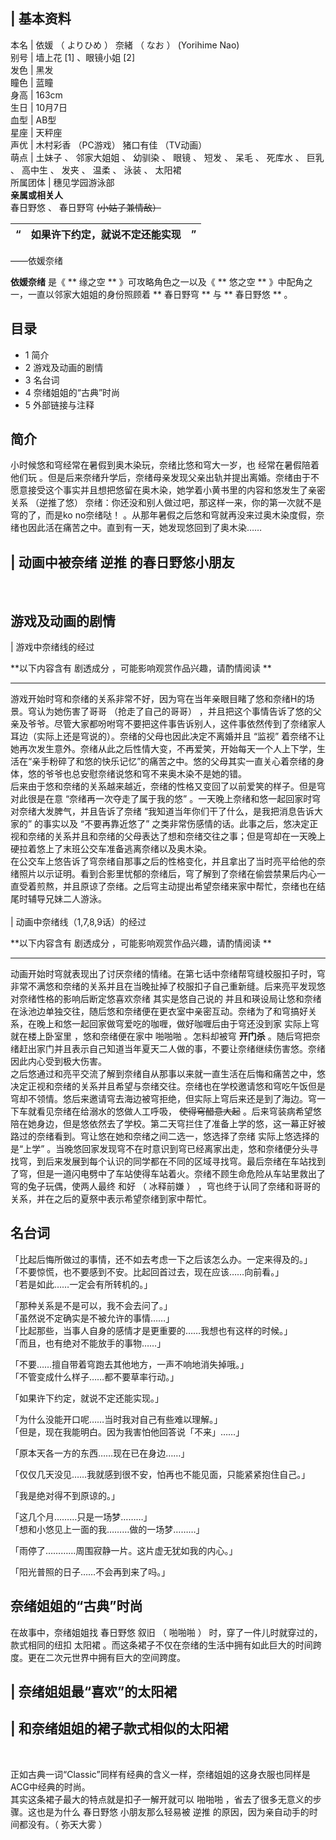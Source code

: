 |  **基本资料**  
---  
本名  |  依媛  （  よりひめ  ）  奈緒  （  なお  ）  (Yorihime Nao)   
别号  |  墙上花  [1]  、眼镜小姐  [2]   
发色  |  黑发   
瞳色  |  蓝瞳   
身高  |  163cm   
生日  |  10月7日   
血型  |  AB型   
星座  |  天秤座   
声优  |  木村彩香  （PC游戏）  猪口有佳  （TV动画）   
萌点  |  土妹子  、  邻家大姐姐  、  幼驯染  、  眼镜  、  短发  、  呆毛  、  死库水  、  巨乳  、  高中生  、  发夹  、  温柔  、  泳装  、  太阳裙   
所属团体  |  穗见学园游泳部   
**亲属或相关人**  
春日野悠  、  春日野穹  ~~(小姑子兼情敌）~~  
  
|  “  |  **如果许下约定，就说不定还能实现** |  ”   
---|---|---  
——依媛奈绪  
  
**依媛奈绪** 是《 ** 缘之空  ** 》可攻略角色之一以及《 ** 悠之空  ** 》中配角之一，一直以邻家大姐姐的身份照顾着 ** 春日野穹
** 与 ** 春日野悠  ** 。

##  目录

  * 1  简介 
  * 2  游戏及动画的剧情 
  * 3  名台词 
  * 4  奈绪姐姐的“古典”时尚 
  * 5  外部链接与注释 

##  简介

小时候悠和穹经常在暑假到奥木染玩，奈绪比悠和穹大一岁，也  经常在暑假陪着他们玩
。但是后来奈绪升学后，奈绪母亲发现父亲出轨并提出离婚。奈绪由于不愿意接受这个事实并且想把悠留在奥木染，她学着小黄书里的内容和悠发生了亲密关系  （逆推了悠）
奈绪：你还没和别人做过吧，那这样一来，你的第一次就不是穹的了，而是ko no奈绪哒！
。从那年暑假之后悠和穹就再没来过奥木染度假，奈绪也因此活在痛苦之中。直到有一天，她发现悠回到了奥木染……

|  动画中被奈绪  逆推  的春日野悠小朋友  
---  
</br>  
  
##  游戏及动画的剧情

|  游戏中奈绪线的经过

**以下内容含有 剧透成分  ，可能影响观赏作品兴趣，请酌情阅读 **  
  
---  
游戏开始时穹和奈绪的关系非常不好，因为穹在当年亲眼目睹了悠和奈绪H的场景。穹认为她伤害了哥哥  （抢走了自己的哥哥）
，并且把这个事情告诉了悠的父亲及爷爷。尽管大家都吩咐穹不要把这件事告诉别人，这件事依然传到了奈绪家人耳边（实际上还是穹说的）。奈绪的父母也因此决定不离婚并且
“监视”
着奈绪不让她再次发生意外。奈绪从此之后性情大变，不再爱笑，开始每天一个人上下学，生活在“亲手粉碎了和悠的快乐记忆”的痛苦之中。悠的父母其实一直关心着奈绪的身体，悠的爷爷也总安慰奈绪说悠和穹不来奥木染不是她的错。
</br> 后来由于悠和奈绪的关系越来越近，奈绪的性格又变回了以前爱笑的样子。但是穹对此很是在意  “奈绪再一次夺走了属于我的悠”
。一天晚上奈绪和悠一起回家时穹对奈绪大发脾气，并且告诉了奈绪 “我知道当年你们干了什么，是我把消息告诉大家的” 的事实以及 “不要再靠近悠了”
之类非常伤感情的话。此事之后，悠决定正视和奈绪的关系并且和奈绪的父母表达了想和奈绪交往之事；但是穹却在一天晚上硬拉着悠上了末班公交车准备逃离奈绪以及奥木染。
</br>
在公交车上悠告诉了穹奈绪自那事之后的性格变化，并且拿出了当时亮平给他的奈绪照片以示证明。看到合影里忧郁的奈绪后，穹了解到了奈绪在偷尝禁果后内心一直受着煎熬，并且原谅了奈绪。之后穹主动提出希望奈绪来家中帮忙，奈绪也在结尾时辅导兄妹二人游泳。
</br>  
|  动画中奈绪线（1,7,8,9话）的经过

**以下内容含有 剧透成分  ，可能影响观赏作品兴趣，请酌情阅读 **  
  
---  
动画开始时穹就表现出了讨厌奈绪的情绪。在第七话中奈绪帮穹缝校服扣子时，穹非常不满悠和奈绪的关系并且在当晚扯掉了校服扣子自己重新缝。后来亮平发现悠对奈绪性格的影响后断定悠喜欢奈绪
其实是悠自己说的
并且和瑛设局让悠和奈绪在泳池边单独交往，随后悠和奈绪便在更衣室中亲密互动。奈绪为了和穹搞好关系，在晚上和悠一起回家做穹爱吃的咖喱，做好咖喱后由于穹还没到家
实际上穹就在楼上卧室里  ，悠和奈绪便在家中  啪啪啪  。怎料却被穹 **开门杀**
。随后穹把奈绪赶出家门并且表示自己知道当年夏天二人做的事，不要让奈绪继续伤害悠。奈绪因此内心受到极大伤害。 </br>
之后悠通过和亮平交流了解到奈绪自从那事以来就一直生活在后悔和痛苦之中，悠决定正视和奈绪的关系并且希望与奈绪交往。奈绪也在学校邀请悠和穹吃午饭但是穹却不领情。悠后来邀请穹去海边被穹拒绝，但实际上穹后来还是到了海边。穹一下车就看见奈绪在给溺水的悠做人工呼吸，
~~使得穹醋意大起~~
。后来穹装病希望悠陪在她身边，但是悠依然去了学校。第二天穹拦住了准备上学的悠，这一幕正好被路过的奈绪看到。穹让悠在她和奈绪之间二选一，悠选择了奈绪
实际上悠选择的是“上学”
。当晚悠回家发现穹不在时意识到穹已经离家出走，悠和奈绪便分头寻找穹，到后来发展到每个认识的同学都在不同的区域寻找穹。最后奈绪在车站找到了穹，但是一道闪电劈中了车站使得车站着火。奈绪不顾生命危险从车站里救出了穹的兔子玩偶，使两人最终
和好  （  冰释前嫌  ）  ，穹也终于认同了奈绪和哥哥的关系，并在之后的夏祭中表示希望奈绪到家中帮忙。 </br>  
  
##  名台词

「比起后悔所做过的事情，还不如去考虑一下之后该怎么办。一定来得及的。」  
「不要惊慌，也不要感到不安。比起回首过去，现在应该……向前看。」  
「若是如此……一定会有所转机的。」

「那种关系是不是可以，我不会去问了。」  
「虽然说不定确实是不被允许的事情……」  
「比起那些，当事人自身的感情才是更重要的……我想也有这样的时候。」  
「而且，也有绝对不能放手的事物……」

「不要……擅自带着穹跑去其他地方，一声不响地消失掉哦。」  
「不管变成什么样子……都不要草率行动。」

「如果许下约定，就说不定还能实现。」

「为什么没能开口呢……当时我对自己有些难以理解。」  
「但是，现在我能明白。因为我害怕他回答说「不来」……」

「原本天各一方的东西……现在已在身边……」

「仅仅几天没见……我就感到很不安，怕再也不能见面，只能紧紧抱住自己。」

「我是绝对得不到原谅的。」

「这几个月………只是一场梦………」  
「想和小悠见上一面的我………做的一场梦………」

「雨停了…………周围寂静一片。这片虚无犹如我的内心。」

「阳光普照的日子……不会再到来了吗。」

##  奈绪姐姐的“古典”时尚

在故事中，奈绪姐姐找  春日野悠  叙旧  （  啪啪啪  ）  时，穿了一件儿时就穿过的，款式相同的纽扣  太阳裙
。而这条裙子不仅在奈绪的生活中拥有如此巨大的时间跨度。更在二次元世界中拥有巨大的空间跨度。

|  奈绪姐姐最“喜欢”的太阳裙  
---  
  
|  和奈绪姐姐的裙子款式相似的太阳裙  
---  
</br>  
  
正如古典一词“Classic”同样有经典的含义一样，奈绪姐姐的这身衣服也同样是ACG中经典的时尚。  
其实这条裙子最大的特点就是扣子一解开就可以  啪啪啪  ，省去了很多无意义的步骤。这也是为什么  春日野悠  小朋友那么轻易被  逆推
的原因，因为亲自动手的时间都没有。（  弥天大雾  ）